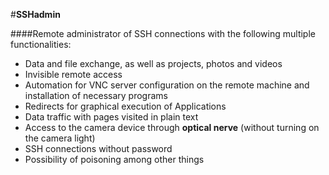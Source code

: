 #<b>SSHadmin</b>

####Remote administrator of SSH connections with the following multiple functionalities:

- Data and file exchange, as well as projects, photos and videos <br>
- Invisible remote access <br>
- Automation for VNC server configuration on the remote machine and installation of necessary programs <br>
- Redirects for graphical execution of Applications <br>
- Data traffic with pages visited in plain text <br>
- Access to the camera device through <b>optical nerve</b> (without turning on the camera light) <br>
- SSH connections without password <br> 
- Possibility of poisoning among other things <br>
